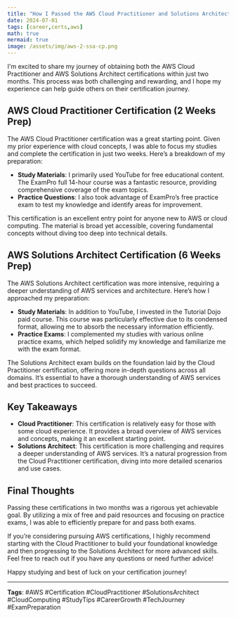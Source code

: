 ```yaml
---
title: "How I Passed the AWS Cloud Practitioner and Solutions Architect Certifications in Two Months"
date: 2024-07-01
tags: [career,certs,aws]
math: true
mermaid: true
image: /assets/img/aws-2-ssa-cp.png
---
```


I'm excited to share my journey of obtaining both the AWS Cloud Practitioner and AWS Solutions Architect certifications within just two months. This process was both challenging and rewarding, and I hope my experience can help guide others on their certification journey.

## AWS Cloud Practitioner Certification (2 Weeks Prep)

The AWS Cloud Practitioner certification was a great starting point. Given my prior experience with cloud concepts, I was able to focus my studies and complete the certification in just two weeks. Here’s a breakdown of my preparation:

- **Study Materials**: I primarily used YouTube for free educational content. The ExamPro full 14-hour course was a fantastic resource, providing comprehensive coverage of the exam topics.
- **Practice Questions**: I also took advantage of ExamPro’s free practice exam to test my knowledge and identify areas for improvement.

This certification is an excellent entry point for anyone new to AWS or cloud computing. The material is broad yet accessible, covering fundamental concepts without diving too deep into technical details.

## AWS Solutions Architect Certification (6 Weeks Prep)

The AWS Solutions Architect certification was more intensive, requiring a deeper understanding of AWS services and architecture. Here’s how I approached my preparation:

- **Study Materials**: In addition to YouTube, I invested in the Tutorial Dojo paid course. This course was particularly effective due to its condensed format, allowing me to absorb the necessary information efficiently.
- **Practice Exams**: I complemented my studies with various online practice exams, which helped solidify my knowledge and familiarize me with the exam format.

The Solutions Architect exam builds on the foundation laid by the Cloud Practitioner certification, offering more in-depth questions across all domains. It’s essential to have a thorough understanding of AWS services and best practices to succeed.

## Key Takeaways

- **Cloud Practitioner**: This certification is relatively easy for those with some cloud experience. It provides a broad overview of AWS services and concepts, making it an excellent starting point.
- **Solutions Architect**: This certification is more challenging and requires a deeper understanding of AWS services. It’s a natural progression from the Cloud Practitioner certification, diving into more detailed scenarios and use cases.

## Final Thoughts

Passing these certifications in two months was a rigorous yet achievable goal. By utilizing a mix of free and paid resources and focusing on practice exams, I was able to efficiently prepare for and pass both exams.

If you’re considering pursuing AWS certifications, I highly recommend starting with the Cloud Practitioner to build your foundational knowledge and then progressing to the Solutions Architect for more advanced skills. Feel free to reach out if you have any questions or need further advice!

Happy studying and best of luck on your certification journey!

---

**Tags**: #AWS #Certification #CloudPractitioner #SolutionsArchitect #CloudComputing #StudyTips #CareerGrowth #TechJourney #ExamPreparation
